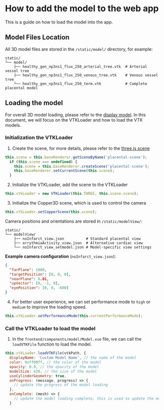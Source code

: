 # How to add the model to the web app
This is a guide on how to load the model into the app. 

## Model Files Location

All 3D model files are stored in the `/static/model/` directory, for example:
```
static/
└── model/
    ├── healthy_gen_np3ns1_flux_250_arterial_tree.vtk  # Arterial vessel tree
    ├── healthy_gen_np3ns1_flux_250_venous_tree.vtk    # Venous vessel tree
    └── healthy_gen_np3ns1_flux_250_term.vtk           # Complete placental model
```



## Loading the model
For overall 3D model loading, please refer to the [display model](../implementation_structure/09_display_model.rst). In this document, we will focus on the VTKLoader and how to load the VTK models.

### Initialization the VTKLoader
1. Create the scene, for more details, please refer to the [three.js scene](https://threejs.org/docs/#manual/en/introduction/Creating-a-scene)
```js
this.scene = this.baseRenderer.getSceneByName('placental-scene');
  if (this.scene === undefined) {
    this.scene = this.baseRenderer.createScene('placental-scene');
    this.baseRenderer.setCurrentScene(this.scene);
  }
```
2. Initialize the VTKLoader, add the scene to the VTKLoader
```js
this.vtkLoader = new VTKLoader(this.THREE, this.scene.scene);
```
3. Initialize the Copper3D scene, which is used to control the camera
```js
this.vtkLoader.setCopperScene(this.scene);
```
Camera positions and orientations are stored in `/static/modelView/`:

```
static/
└── modelView/
    ├── noInfarct_view.json          # Standard placental view
    ├── arrythmiaActivity_view.json  # Alternative cardiac view
    └── noInfarct_view_setmodel.json # Model-specific view settings
```

**Example camera configuration** (`noInfarct_view.json`):

```json
{
  "farPlane": 1000,
  "targetPosition": [0, 0, 0],
  "nearPlane": 0.01,
  "upVector": [0, -1, 0],
  "eyePosition": [0, 0, -600]
}
```

4. For better user experience, we can set performance mode to `high` or `medium` to improve the loading speed.
```js
this.vtkLoader.setPerformanceMode(this.currentPerformanceMode);
```

### Call the VTKLoader to load the model
1. In the `frontend/components/model/Model.vue` file, we can call the `loadVTKFile` function to load the model.
```js
this.vtkLoader.loadVTKFile(vtkPath, {
  displayName: 'Custom Model Name', // the name of the model
  color: 0xff00ff, // the color of the model
  opacity: 0.9, // the opacity of the model
  modelSize: 420, // the size of the model
  useCylinderGeometry: true,
  onProgress: (message, progress) => {
    // update the progress of the model loading
  },
  onComplete: (mesh) => {
    // update the model loading complete, this is used to update the model loading complete in the UI
  }
```
